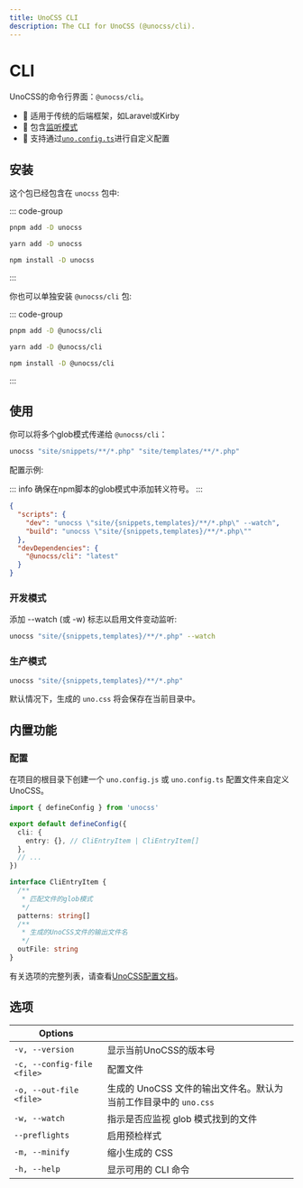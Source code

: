 ```yaml
---
title: UnoCSS CLI
description: The CLI for UnoCSS (@unocss/cli).
---
```


# CLI

UnoCSS的命令行界面：`@unocss/cli`。

- 🍱 适用于传统的后端框架，如Laravel或Kirby
- 👀 包含[监听模式](#开发模式)
- 🔌 支持通过[`uno.config.ts`](#配置)进行自定义配置

## 安装

这个包已经包含在 `unocss` 包中:

::: code-group
  ```bash [pnpm]
  pnpm add -D unocss
  ```
  ```bash [yarn]
  yarn add -D unocss
  ```
  ```bash [npm]
  npm install -D unocss
  ```
:::

你也可以单独安装 `@unocss/cli` 包:

::: code-group
  ```bash [pnpm]
  pnpm add -D @unocss/cli
  ```
  ```bash [yarn]
  yarn add -D @unocss/cli
  ```
  ```bash [npm]
  npm install -D @unocss/cli
  ```
:::

## 使用

你可以将多个glob模式传递给 `@unocss/cli`：


```bash
unocss "site/snippets/**/*.php" "site/templates/**/*.php"
```

配置示例:

::: info
确保在npm脚本的glob模式中添加转义符号。
:::

```json
{
  "scripts": {
    "dev": "unocss \"site/{snippets,templates}/**/*.php\" --watch",
    "build": "unocss \"site/{snippets,templates}/**/*.php\""
  },
  "devDependencies": {
    "@unocss/cli": "latest"
  }
}
```

### 开发模式

添加 --watch (或 -w) 标志以启用文件变动监听:

```bash
unocss "site/{snippets,templates}/**/*.php" --watch
```

### 生产模式

```bash
unocss "site/{snippets,templates}/**/*.php"
```

默认情况下，生成的 `uno.css` 将会保存在当前目录中。

## 内置功能

### 配置

在项目的根目录下创建一个 `uno.config.js` 或 `uno.config.ts` 配置文件来自定义UnoCSS。

```ts
import { defineConfig } from 'unocss'

export default defineConfig({
  cli: {
    entry: {}, // CliEntryItem | CliEntryItem[]
  },
  // ...
})

interface CliEntryItem {
  /**
   * 匹配文件的glob模式
   */
  patterns: string[]
  /**
   * 生成的UnoCSS文件的输出文件名
   */
  outFile: string
}
```

有关选项的完整列表，请查看[UnoCSS配置文档](/config/)。

## 选项

| Options                    |                                           |
|----------------------------|-------------------------------------------|
| `-v, --version`            | 显示当前UnoCSS的版本号                            |
| `-c, --config-file <file>` | 配置文件                                      |
| `-o, --out-file <file>`    | 生成的 UnoCSS 文件的输出文件名。默认为当前工作目录中的 `uno.css` |
| `-w, --watch`              | 指示是否应监视 glob 模式找到的文件                      |
| `--preflights`             | 启用预检样式                                    |
| `-m, --minify`             | 缩小生成的 CSS                                 |
| `-h, --help`               | 显示可用的 CLI 命令                              |

